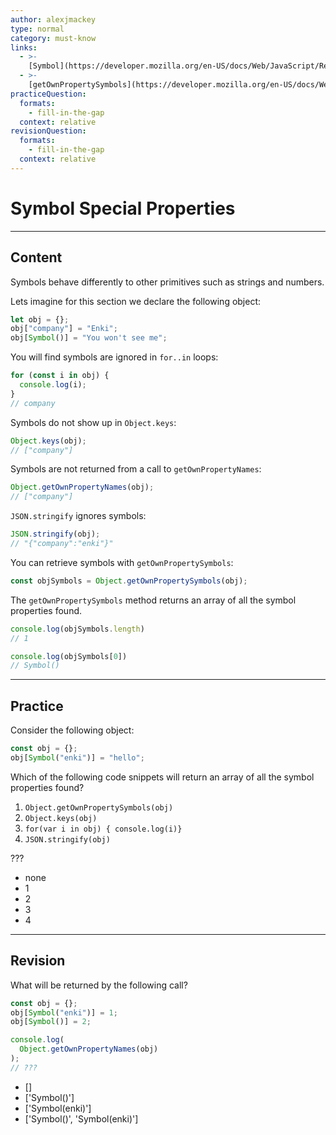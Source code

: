 ```yaml
---
author: alexjmackey
type: normal
category: must-know
links:
  - >-
    [Symbol](https://developer.mozilla.org/en-US/docs/Web/JavaScript/Reference/Global_Objects/Symbol){website}
  - >-
    [getOwnPropertySymbols](https://developer.mozilla.org/en-US/docs/Web/JavaScript/Reference/Global_Objects/Object/getOwnPropertySymbols){website}
practiceQuestion:
  formats:
    - fill-in-the-gap
  context: relative
revisionQuestion:
  formats:
    - fill-in-the-gap
  context: relative
---
```


# Symbol Special Properties


---

## Content

Symbols behave differently to other primitives such as strings and numbers.

Lets imagine for this section we declare the following object:

```javascript
let obj = {};
obj["company"] = "Enki";
obj[Symbol()] = "You won't see me";
```

You will find symbols are ignored in `for..in` loops:

```javascript
for (const i in obj) {
  console.log(i);
}
// company
```

Symbols do not show up in `Object.keys`:

```javascript
Object.keys(obj);
// ["company"]
```

Symbols are not returned from a call to `getOwnPropertyNames`:

```javascript
Object.getOwnPropertyNames(obj);
// ["company"]
```

`JSON.stringify` ignores symbols:

```javascript
JSON.stringify(obj);
// "{"company":"enki"}"
```

You can retrieve symbols with `getOwnPropertySymbols`:

```javascript
const objSymbols = Object.getOwnPropertySymbols(obj);
```

The `getOwnPropertySymbols` method returns an array of all the symbol properties found.

```js
console.log(objSymbols.length)
// 1

console.log(objSymbols[0])
// Symbol()
```


---

## Practice

Consider the following object:

```javascript
const obj = {};
obj[Symbol("enki")] = "hello";
```

Which of the following code snippets will return an array of all the symbol properties found?

1. `Object.getOwnPropertySymbols(obj)`
2. `Object.keys(obj)`
3. `for(var i in obj) { console.log(i)}`
4. `JSON.stringify(obj)`

???

- none
- 1
- 2
- 3
- 4


---

## Revision

What will be returned by the following call?

```javascript
const obj = {};
obj[Symbol("enki")] = 1;
obj[Symbol()] = 2;

console.log(
  Object.getOwnPropertyNames(obj)
);
// ???
```

- []
- ['Symbol()']
- ['Symbol(enki)']
- ['Symbol()', 'Symbol(enki)']
